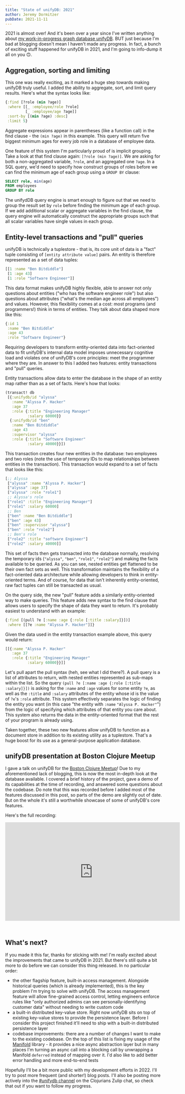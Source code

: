 ```yaml
---
title: "State of unifyDB: 2021"
author: Jeremy Dormitzer
pubDate: 2021-11-11
---
```


2021 is almost over! And it's been over a year since I've written anything about [my work-in-progress graph database unifyDB](/blog/unifydb-dev-diary-0-intro). BUT just because I'm bad at blogging doesn't mean I haven't made any progress. In fact, a bunch of exciting stuff happened for unifyDB in 2021, and I'm going to info-dump it all on you 🙃.

## Aggregation, sorting and limiting
This one was really exciting, as it marked a huge step towards making unifyDB truly useful. I added the ability to aggregate, sort, and limit query results. Here's what the syntax looks like:

```clojure
{:find [?role (min ?age)]
 :where [[_ :employee/role ?role]
         [_ :employee/age ?age]]
 :sort-by [(min ?age) :desc]
 :limit 5}
```

Aggregate expressions appear in parentheses (like a function call) in the find clause - the `(min ?age)` in this example. This query will return five biggest minimum ages for every job role in a database of employee data. 

One feature of this system I'm particularly proud of is implicit grouping. Take a look at that find clause again: `[?role (min ?age)]`. We are asking for both a non-aggregated variable, `?role`, and an aggregated one `?age`. In a SQL query, we'd need to specify how construct groups of roles before we can find the minimum age of each group using a `GROUP BY` clause:

```sql
SELECT role, min(age)
FROM employees
GROUP BY role
```

The unifydDB query engine is smart enough to figure out that we need to group the result set by `role` before finding the minimum age of each group. If we add additional scalar or aggregate variables in the find clause, the query engine will automatically construct the appropriate groups such that all scalar variables have single values in each group.

## Entity-level transactions and "pull" queries
unifyDB is technically a tuplestore - that is, its core unit of data is a "fact" tuple consisting of `[entity attribute value]` pairs. An entity is therefore represented as a set of data tuples:

```clojure
[[1 :name "Ben Bitdiddle"]
 [1 :age 43]
 [1 :role "Software Engineer"]]
```

This data format makes unifyDB highly flexible, able to answer not only questions about entities ("who has the software engineer role") but also questions about attributes ("what's the median age across all employees") and values. However, this flexibility comes at a cost: most programs (and programmers!) think in terms of entities. They talk about data shaped more like this:

```clojure
{:id 1
 :name "Ben Bitdiddle"
 :age 43
 :role "Software Engineer"}
```

Requiring developers to transform entity-oriented data into fact-oriented data to fit unifyDB's internal data model imposes unnecessary cognitive load and violates one of unifyDB's core principles: meet the programmer where they are. In answer to this I added two features: entity transactions and "pull" queries.

Entity transactions allow data to enter the database in the shape of an entity map rather than as a set of facts. Here's how that looks:

```clojure
(transact! db
 [{:unifydb/id "alyssa"
   :name "Alyssa P. Hacker"
   :age 37
   :role {:title "Engineering Manager"
          :salary 60000}}
  {:unifydb/id "ben"
   :name "Ben Bitdiddle"
   :age 43
   :supervisor "alyssa"
   :role {:title "Software Engineer"
          :salary 40000}}])
```

This transaction creates four new entities in the database: two employees and two roles (note the use of temporary IDs to map relationships between entities in the transaction). This transaction would expand to a set of facts that looks like this:

```clojure
[;; Alyssa
 ["alyssa" :name "Alyssa P. Hacker"]
 ["alyssa" :age 37]
 ["alyssa" :role "role1"]
 ;; Alyssa's role
 ["role1" :title "Engineering Manager"]
 ["role1" :salary 60000]
 ;; Ben
 ["ben" :name "Ben Bitdiddle"]
 ["ben" :age 43]
 ["ben" :supervisor "alyssa"]
 ["ben" :role "role2"]
 ;; Ben's role
 ["role2" :title "software Engineer"]
 ["role2" :salary 40000]]
```

This set of facts then gets transacted into the database normally, resolving the temporary ids (`"alyssa"`, `"ben"`, `"role1"`, `"role2"`) and making the facts available to be queried. As you can see, nested entities get flattened to be their own fact sets as well. This transformation maintains the flexibility of a fact-oriented data architecture while allowing developers to think in entity-oriented terms. And of course, for data that isn't inherently entity-oriented, raw fact tuples can still be transacted as usual.

On the query side, the new "pull" feature adds a similarly entity-oriented way to make queries. This feature adds new syntax to the find clause that allows users to specify the shape of data they want to return. It's probably easiest to understand with an example:

```clojure
{:find [(pull ?e [:name :age {:role [:title :salary]}])]
 :where [[?e :name "Alyssa P. Hacker"]]}
```

Given the data used in the entity transaction example above, this query would return:

```clojure
[[{:name "Alyssa P. Hacker"
   :age 37
   :role {:title "Engineering Manager"
          :salary 60000}}]]
```

Let's pull apart the pull syntax (heh, see what I did there?). A pull query is a list of attributes to return, with nested entities represented as sub-maps within the list. So the query `(pull ?e [:name :age {:role [:title :salary]}])` is asking for the `:name` and `:age` values for some entity `?e`, as well as the `:title` and `:salary` attributes of the entity whose id is the value of `?e`'s `:role` attribute. This system effectively separates the logic of finding the entity you want (in this case "the entity with `:name` `"Alyssa P. Hacker"`") from the logic of specifying which attributes of that entity you care about. This system also returns the data in the entity-oriented format that the rest of your program is already using.

Taken together, these two new features allow unifyDB to function as a document store in addition to its existing utility as a tuplestore. That's a huge boost for its use as a general-purpose application database.

## unifyDB presentation at Boston Clojure Meetup
I gave a talk on unifyDB for the [Boston Clojure Meetup](https://www.meetup.com/Boston-Clojure-Group/)! Due to my aforementioned lack of blogging, this is now the most in-depth look at the database available. I covered a brief history of the project, gave a demo of its capabilities at the time of recording, and answered some questions about the codebase. Do note that this was recorded before I added most of the features discussed in this post, so parts of the demo are slightly out of date. But on the whole it's still a worthwhile showcase of some of unifyDB's core features.

Here's the full recording:

<iframe style="margin: auto auto 2em auto;" width="560" height="315" src="https://www.youtube-nocookie.com/embed/hqQQyxeE-4Q" title="YouTube video player" frameborder="0" allow="accelerometer; autoplay; clipboard-write; encrypted-media; gyroscope; picture-in-picture" allowfullscreen></iframe>

## What's next?
If you made it this far, thanks for sticking with me! I'm really excited about the improvements that came to unifyDB in 2021. But  there's still quite a bit more to do before we can consider this thing released. In no particular order:

- the other flagship feature, built-in access management. Alongside historical queries (which is already implemented), this is the key problem I'm trying to solve with unifyDB. The access management feature will allow fine-grained access control, letting engineers enforce rules like "only authorized admins can see personally-identifying customer data" without needing to write custom code
- a built-in distributed key-value store. Right now unifyDB sits on top of existing key-value stores to provide the persistence layer. Before I consider this project finished it'll need to ship with a built-in distributed persistence layer
- codebase improvements: there are a number of changes I want to make to the existing codebase. On the top of this list is fixing my usage of the [Manifold](https://github.com/clj-commons/manifold) library - it provides a nice async abstraction layer but in many places I'm turning an async call into a blocking call by unwrapping a Manifold `deferred` instead of mapping over it. I'd also like to add better error handling and more end-to-end tests

Hopefully I'll be a bit more public with my development efforts in 2022. I'll try to post more frequent (and shorter!) blog posts. I'll also be posting more actively into the [#unifydb channel](https://clojurians.zulipchat.com/#narrow/stream/295957-unifydb) on the Clojurians Zulip chat, so check that out if you want to follow my progress.
